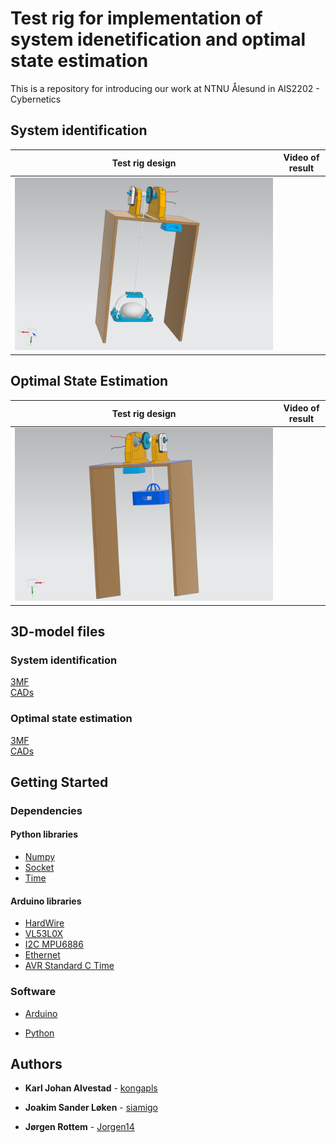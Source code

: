 # Test rig for implementation of system idenetification and optimal state estimation
This is a repository for introducing our work at NTNU Ålesund in AIS2202 - Cybernetics

## System identification
Test rig design           |  Video of result                
:-------------------------:|:-------------------------:
![](System_identification/WINCH_ASSEMBLY_si.png)  | 

## Optimal State Estimation
Test rig design          |  Video of result         
:-------------------------:|:-------------------------:
![](Optimal_state/WINCH_ASSEMBLY_ope.png)  | 

## 3D-model files
### System identification
[3MF](System_identification/test_rig_si.3mf) \
[CADs](System_identification/CAD/)

### Optimal state estimation
[3MF](Optimal_state/test_rig_ope.3mf) \
[CADs](Optimal_state/CAD/)

## Getting Started

### Dependencies
#### Python libraries

* [Numpy](https://www.arduino.cc/)
* [Socket](https://www.arduino.cc/)
* [Time](https://www.arduino.cc/)

#### Arduino libraries
* [HardWire](https://www.arduino.cc/)
* [VL53L0X](https://www.arduino.cc/)
* [I2C MPU6886](https://www.arduino.cc/)
* [Ethernet](https://www.arduino.cc/)
* [AVR Standard C Time](https://www.arduino.cc/)

### Software

* [Arduino](https://www.arduino.cc/)

* [Python](https://www.python.org/)


## Authors

* **Karl Johan Alvestad** - [kongapls](https://github.com/kongapls)

* **Joakim Sander Løken** - [siamigo](https://github.com/siamigo)

* **Jørgen Rottem** - [Jorgen14](https://github.com/Jorgen14)
